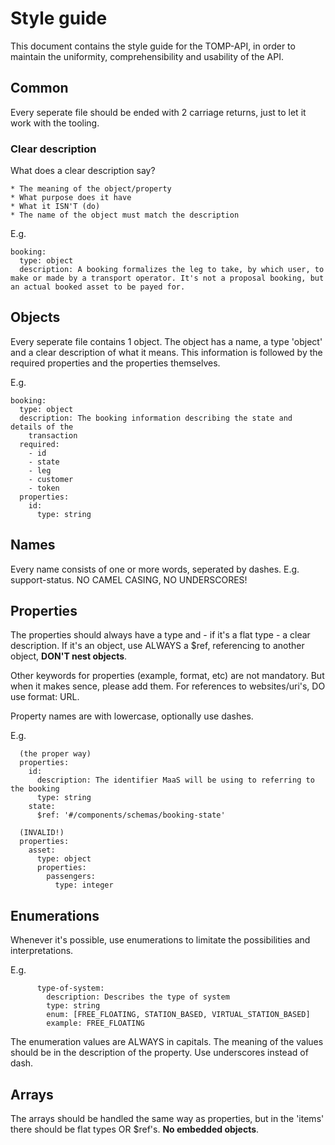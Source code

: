 # Style guide #
This document contains the style guide for the TOMP-API, in order to maintain the uniformity, comprehensibility and usability of the API.

## Common ##
Every seperate file should be ended with 2 carriage returns, just to let it work with the tooling.

### Clear description ###
What does a clear description say?

	* The meaning of the object/property
	* What purpose does it have
	* What it ISN'T (do)
	* The name of the object must match the description

E.g.

	booking:
	  type: object
	  description: A booking formalizes the leg to take, by which user, to make or made by a transport operator. It's not a proposal booking, but an actual booked asset to be payed for.

## Objects ##
Every seperate file contains 1 object. The object has a name, a type 'object' and a clear description of what it means. This information is followed by the required properties and the properties themselves.

E.g.

    booking:  
      type: object
      description: The booking information describing the state and details of the
        transaction
      required:
        - id
        - state
        - leg
        - customer
        - token
      properties:
        id:
          type: string

## Names ##
Every name consists of one or more words, seperated by dashes. E.g. support-status. NO CAMEL CASING, NO UNDERSCORES!

## Properties ##
The properties should always have a type and - if it's a flat type - a clear description. If it's an object, use ALWAYS a $ref, referencing to another object, **DON'T nest objects**.

Other keywords for properties (example, format, etc) are not mandatory. But when it makes sence, please add them. For references to websites/uri's, DO use format: URL. 

Property names are with lowercase, optionally use dashes.

E.g. 

      (the proper way)
      properties:
        id:
          description: The identifier MaaS will be using to referring to the booking
          type: string
        state:
          $ref: '#/components/schemas/booking-state'

      (INVALID!)
      properties:
        asset:
          type: object
          properties:
            passengers:
              type: integer
	
## Enumerations ##
Whenever it's possible, use enumerations to limitate the possibilities and interpretations.

E.g.

          type-of-system:
            description: Describes the type of system
            type: string
            enum: [FREE_FLOATING, STATION_BASED, VIRTUAL_STATION_BASED]
            example: FREE_FLOATING

The enumeration values are ALWAYS in capitals. The meaning of the values should be in the description of the property. Use underscores instead of dash.

## Arrays ##
The arrays should be handled the same way as properties, but in the 'items' there should be flat types OR $ref's. **No embedded objects**.
